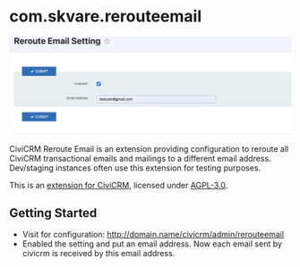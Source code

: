 # com.skvare.rerouteemail

![Screenshot](/images/screenshot.png)

CiviCRM Reroute Email is an extension providing configuration to reroute all CiviCRM transactional emails and mailings to a different email address. Dev/staging instances often use this extension for testing purposes.


This is an [extension for CiviCRM](https://docs.civicrm.org/sysadmin/en/latest/customize/extensions/), licensed under [AGPL-3.0](LICENSE.txt).

## Getting Started

* Visit for configuration: http://domain.name/civicrm/admin/rerouteemail
* Enabled the setting and put an email address. Now each email sent by civicrm is received by this email address.
